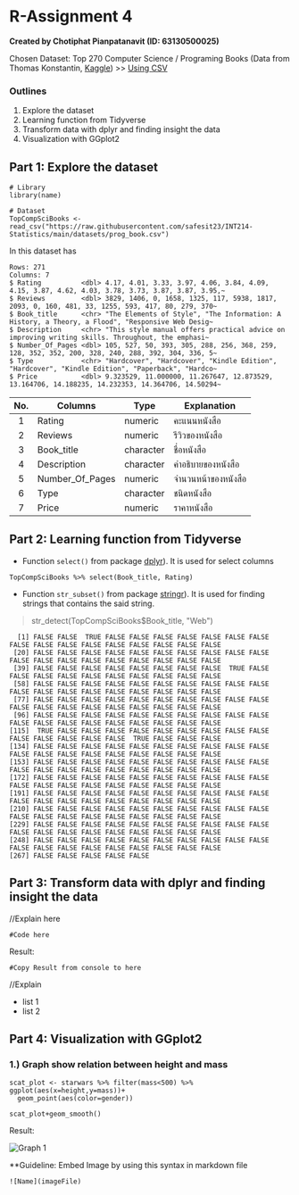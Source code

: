 # R-Assignment 4

**Created by Chotiphat Pianpatanavit (ID: 63130500025)**

Chosen Dataset: Top 270 Computer Science / Programing Books (Data from Thomas Konstantin, [Kaggle](https://www.kaggle.com/thomaskonstantin/top-270-rated-computer-science-programing-books)) >> [Using CSV](https://raw.githubusercontent.com/safesit23/INT214-Statistics/main/datasets/prog_book.csv)


### Outlines
1. Explore the dataset
2. Learning function from Tidyverse
3. Transform data with dplyr and finding insight the data
4. Visualization with GGplot2

## Part 1: Explore the dataset

```
# Library
library(name)

# Dataset
TopCompSciBooks <- read_csv("https://raw.githubusercontent.com/safesit23/INT214-Statistics/main/datasets/prog_book.csv")
```

In this dataset has
```
Rows: 271
Columns: 7
$ Rating          <dbl> 4.17, 4.01, 3.33, 3.97, 4.06, 3.84, 4.09, 4.15, 3.87, 4.62, 4.03, 3.78, 3.73, 3.87, 3.87, 3.95,~
$ Reviews         <dbl> 3829, 1406, 0, 1658, 1325, 117, 5938, 1817, 2093, 0, 160, 481, 33, 1255, 593, 417, 80, 279, 370~
$ Book_title      <chr> "The Elements of Style", "The Information: A History, a Theory, a Flood", "Responsive Web Desig~
$ Description     <chr> "This style manual offers practical advice on improving writing skills. Throughout, the emphasi~
$ Number_Of_Pages <dbl> 105, 527, 50, 393, 305, 288, 256, 368, 259, 128, 352, 352, 200, 328, 240, 288, 392, 304, 336, 5~
$ Type            <chr> "Hardcover", "Hardcover", "Kindle Edition", "Hardcover", "Kindle Edition", "Paperback", "Hardco~
$ Price           <dbl> 9.323529, 11.000000, 11.267647, 12.873529, 13.164706, 14.188235, 14.232353, 14.364706, 14.50294~
```
| No. | Columns        | Type      | Explanation               |
|:---:|----------------|-----------|---------------------------|
|  1  | Rating         | numeric   | คะแนนหนังสือ |
|  2  | Reviews        | numeric   | รีวิวของหนังสือ |
|  3  | Book_title     | character | ชื่อหนังสือ |
|  4  | Description    | character | คำอธิบายของหนังสือ |
|  5  | Number_Of_Pages| numeric   | จำนวนหน้าของหนังสือ |
|  6  | Type           | character | ชนิดหนังสือ |
|  7  | Price          | numeric   | ราคาหนังสือ |

## Part 2: Learning function from Tidyverse

- Function `select()` from package [dplyr](https://dplyr.tidyverse.org/articles/dplyr.html#select-columns-with-select)). It is used for select columns
```
TopCompSciBooks %>% select(Book_title, Rating)
```
- Function `str_subset()` from package [stringr](https://stringr.tidyverse.org/reference/str_subset.html)). It is used for finding strings that contains the said string.
> str_detect(TopCompSciBooks$Book_title, "Web")
```
  [1] FALSE FALSE  TRUE FALSE FALSE FALSE FALSE FALSE FALSE FALSE FALSE FALSE FALSE FALSE FALSE FALSE FALSE FALSE FALSE
 [20] FALSE FALSE FALSE FALSE FALSE FALSE FALSE FALSE FALSE FALSE FALSE FALSE FALSE FALSE FALSE FALSE FALSE FALSE FALSE
 [39] FALSE FALSE FALSE FALSE FALSE FALSE FALSE FALSE  TRUE FALSE FALSE FALSE FALSE FALSE FALSE FALSE FALSE FALSE FALSE
 [58] FALSE FALSE FALSE FALSE FALSE FALSE FALSE FALSE FALSE FALSE FALSE FALSE FALSE FALSE FALSE FALSE FALSE FALSE FALSE
 [77] FALSE FALSE FALSE FALSE FALSE FALSE FALSE FALSE FALSE FALSE FALSE FALSE FALSE FALSE FALSE FALSE FALSE FALSE FALSE
 [96] FALSE FALSE FALSE FALSE FALSE FALSE FALSE FALSE FALSE FALSE FALSE FALSE FALSE FALSE FALSE FALSE FALSE FALSE FALSE
[115]  TRUE FALSE FALSE FALSE FALSE FALSE FALSE FALSE FALSE FALSE FALSE FALSE FALSE FALSE FALSE  TRUE FALSE FALSE FALSE
[134] FALSE FALSE FALSE FALSE FALSE FALSE FALSE FALSE FALSE FALSE FALSE FALSE FALSE FALSE FALSE FALSE FALSE FALSE FALSE
[153] FALSE FALSE FALSE FALSE FALSE FALSE FALSE FALSE FALSE FALSE FALSE FALSE FALSE FALSE FALSE FALSE FALSE FALSE FALSE
[172] FALSE FALSE FALSE FALSE FALSE FALSE FALSE FALSE FALSE FALSE FALSE FALSE FALSE FALSE FALSE FALSE FALSE FALSE FALSE
[191] FALSE FALSE FALSE FALSE FALSE FALSE FALSE FALSE FALSE FALSE FALSE FALSE FALSE FALSE FALSE FALSE FALSE FALSE FALSE
[210] FALSE FALSE FALSE FALSE FALSE FALSE FALSE FALSE FALSE FALSE FALSE FALSE FALSE FALSE FALSE FALSE FALSE FALSE FALSE
[229] FALSE FALSE FALSE FALSE FALSE FALSE FALSE FALSE FALSE FALSE FALSE FALSE FALSE FALSE FALSE FALSE FALSE FALSE FALSE
[248] FALSE FALSE FALSE FALSE FALSE FALSE FALSE FALSE FALSE FALSE FALSE FALSE FALSE FALSE FALSE FALSE FALSE FALSE FALSE
[267] FALSE FALSE FALSE FALSE FALSE
``````
## Part 3: Transform data with dplyr and finding insight the data

//Explain here

```
#Code here
```

Result:

```
#Copy Result from console to here
```
//Explain

- list 1
- list 2

## Part 4: Visualization with GGplot2
### 1.) Graph show relation between height and mass
```
scat_plot <- starwars %>% filter(mass<500) %>% ggplot(aes(x=height,y=mass))+
  geom_point(aes(color=gender))

scat_plot+geom_smooth()
```
Result:

![Graph 1](graph1.png)

**Guideline:
Embed Image by using this syntax in markdown file
````
![Name](imageFile)
````
